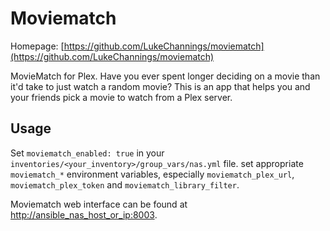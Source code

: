 # Moviematch

Homepage: [https://github.com/LukeChannings/moviematch](https://github.com/LukeChannings/moviematch)

MovieMatch for Plex. Have you ever spent longer deciding on a movie than it'd take to just watch a random movie? This is an app that helps you and your friends pick a movie to watch from a Plex server.

## Usage

Set `moviematch_enabled: true` in your `inventories/<your_inventory>/group_vars/nas.yml` file.
set appropriate `moviematch_*` environment variables, especially `moviematch_plex_url`, `moviematch_plex_token` and `moviematch_library_filter`.

Moviematch web interface can be found at [http://ansible_nas_host_or_ip:8003](http://ansible_nas_host_or_ip:8003).
